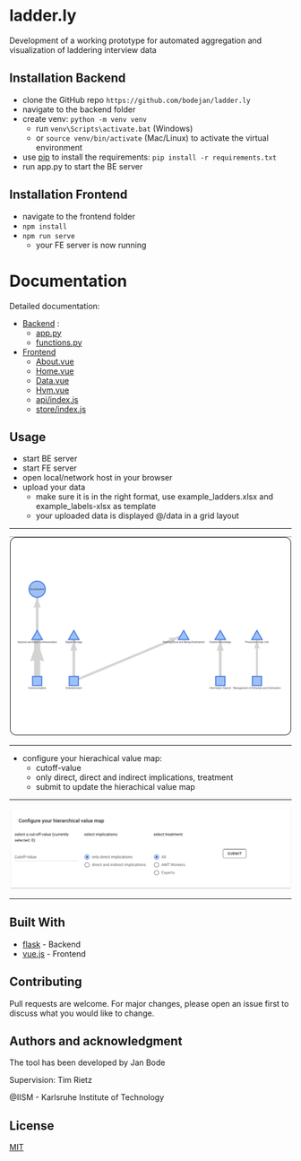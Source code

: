 
# ladder.ly 

Development of a working prototype for automated aggregation and visualization of laddering interview data

## Installation Backend

* clone the GitHub repo ```https://github.com/bodejan/ladder.ly```
* navigate to the backend folder
* create venv: ```python -m venv venv```
    * run ```venv\Scripts\activate.bat``` (Windows)
    * or ```source venv/bin/activate``` (Mac/Linux) to activate the virtual environment 
* use [pip](https://pip.pypa.io/en/stable/) to install the requirements: ```pip install -r requirements.txt```
* run app.py to start the BE server


## Installation Frontend

* navigate to the frontend folder
* ```npm install```
* ```npm run serve```   
    * your FE server is now running 


# Documentation
Detailed documentation:

* [Backend](backend/docs/index.html) :
  * [app.py](backend/docs/app.html)
  * [functions.py](backend/docs/functions.html)   
* [Frontend]()
    * [About.vue](frontend/docs/About.md)
    * [Home.vue](frontend/docs/Home.md)
    * [Data.vue]((frontend/docs/Data.md))
    * [Hvm.vue](frontend/docs/Hvm.md)
    * [api/index.js](frontend/docs/ApiIndex.md)
    * [store/index.js](frontend/docs/StoreIndex.md)


## Usage
* start BE server
* start FE server
* open local/network host in your browser
* upload your data 
    * make sure it is in the right format, use example_ladders.xlsx and example_labels-xlsx as template
    * your uploaded data is displayed @/data in a grid layout

____

![hierachical value map](example_pictures/hvm.png)
____

* configure your hierachical value map:
    * cutoff-value
    * only direct, direct and indirect implications, treatment
    * submit to update the hierachical value map

___
![configure](example_pictures/configure.png)
___

## Built With

* [flask](https://flask.palletsprojects.com/en/1.1.x/) - Backend
* [vue.js](https://vuejs.org/) - Frontend


## Contributing
Pull requests are welcome. For major changes, please open an issue first to discuss what you would like to change.

## Authors and acknowledgment
The tool has been developed by Jan Bode 

Supervision: Tim Rietz 

@IISM - Karlsruhe Institute of Technology

## License
[MIT](LICENSE.md)
